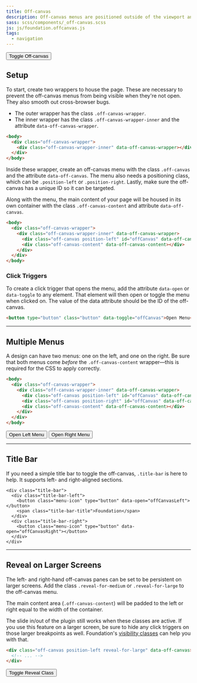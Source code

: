 ```yaml
---
title: Off-canvas
description: Off-canvas menus are positioned outside of the viewport and slide in when activated. Setting up an off-canvas layout in Foundation is super easy.
sass: scss/components/_off-canvas.scss
js: js/foundation.offcanvas.js
tags:
  - navigation
---
```


<button class="button" type="button" data-toggle="offCanvasLeft">Toggle Off-canvas</button>

## Setup

To start, create two wrappers to house the page. These are necessary to prevent the off-canvas menus from being visible when they're not open. They also smooth out cross-browser bugs.
- The outer wrapper has the class `.off-canvas-wrapper`.
- The inner wrapper has the class `.off-canvas-wrapper-inner` and the attribute `data-off-canvas-wrapper`.

```html
<body>
  <div class="off-canvas-wrapper">
    <div class="off-canvas-wrapper-inner" data-off-canvas-wrapper></div>
  </div>
</body>
```

Inside these wrapper, create an off-canvas menu with the class `.off-canvas` and the attribute `data-off-canvas`. The menu also needs a positioning class, which can be `.position-left` or `.position-right`. Lastly, make sure the off-canvas has a unique ID so it can be targeted.

Along with the menu, the main content of your page will be housed in its own container with the class `.off-canvas-content` and attribute `data-off-canvas`.

```html
<body>
  <div class="off-canvas-wrapper">
    <div class="off-canvas-wrapper-inner" data-off-canvas-wrapper>
      <div class="off-canvas position-left" id="offCanvas" data-off-canvas></div>
      <div class="off-canvas-content" data-off-canvas-content></div>
    </div>
  </div>
</body>
```

### Click Triggers

To create a click trigger that opens the menu, add the attribute `data-open` or `data-toggle` to any element. That element will then open or toggle the menu when clicked on. The value of the data attribute should be the ID of the off-canvas.

```html
<button type="button" class="button" data-toggle="offCanvas">Open Menu</button>
```

---

## Multiple Menus

A design can have two menus: one on the left, and one on the right. Be sure that both menus come *before* the `.off-canvas-content` wrapper&mdash;this is required for the CSS to apply correctly.

```html
<body>
  <div class="off-canvas-wrapper">
    <div class="off-canvas-wrapper-inner" data-off-canvas-wrapper>
      <div class="off-canvas position-left" id="offCanvas" data-off-canvas></div>
      <div class="off-canvas position-right" id="offCanvas" data-off-canvas data-position="right"></div>
      <div class="off-canvas-content" data-off-canvas-content></div>
    </div>
  </div>
</body>
```

<button class="button" type="button" data-toggle="offCanvasLeft">Open Left Menu</button>
<button class="button" type="button" data-toggle="offCanvasRight">Open Right Menu</button>

---

## Title Bar

If you need a simple title bar to toggle the off-canvas, `.title-bar` is here to help. It supports left- and right-aligned sections.

```html_example
<div class="title-bar">
  <div class="title-bar-left">
    <button class="menu-icon" type="button" data-open="offCanvasLeft"></button>
    <span class="title-bar-title">Foundation</span>
  </div>
  <div class="title-bar-right">
    <button class="menu-icon" type="button" data-open="offCanvasRight"></button>
  </div>
</div>
```

---

## Reveal on Larger Screens

The left- and right-hand off-canvas panes can be set to be persistent on larger screens. Add the class `.reveal-for-medium` or `.reveal-for-large` to the off-canvas menu.

The main content area (`.off-canvas-content`) will be padded to the left or right equal to the width of the container.

<div class="warning callout">
  <p>The slide in/out of the plugin still works when these classes are active. If you use this feature on a larger screen, be sure to hide any click triggers on those larger breakpoints as well. Foundation's <a href="visibility.html">visibility classes</a> can help you with that.</p>
</div>

```html
<div class="off-canvas position-left reveal-for-large" data-off-canvas>
  <!-- ... -->
</div>
```

<button type="button" class="button" data-docs-example-ofc>Toggle Reveal Class</button>
